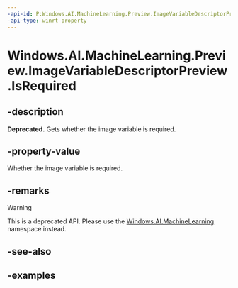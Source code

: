 ```yaml
---
-api-id: P:Windows.AI.MachineLearning.Preview.ImageVariableDescriptorPreview.IsRequired
-api-type: winrt property
---
```


<!-- Property syntax.
public bool IsRequired { get; }
-->

# Windows.AI.MachineLearning.Preview.ImageVariableDescriptorPreview.IsRequired

## -description
**Deprecated.** Gets whether the image variable is required.

## -property-value
Whether the image variable is required.

## -remarks

> [!Warning]
> This is a deprecated API. Please use the [Windows.AI.MachineLearning](../windows.ai.machinelearning/windows_ai_machinelearning.md) namespace instead.

## -see-also

## -examples

